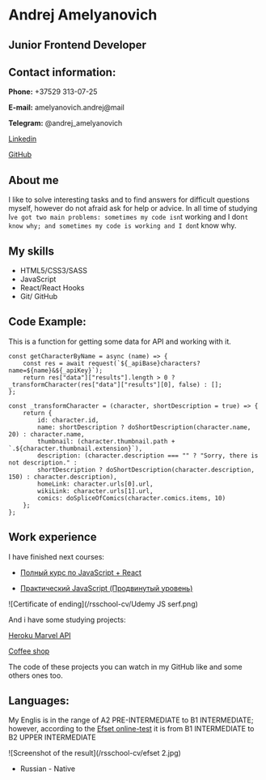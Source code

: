 # Andrej Amelyanovich

## Junior Frontend Developer

## Contact information:
**Phone:** +37529 313-07-25

**E-mail:** amelyanovich.andrej@mail

**Telegram:** @andrej_amelyanovich

[Linkedin](https://www.linkedin.com/in/andrej-a-14061995/)

[GitHub](https://github.com/andrej-a)

## About me

I like to solve interesting tasks and to find answers for difficult questions myself, however do not afraid ask for help or advice. In all time of studying I`ve got two main problems: sometimes my code isn`t working and I don`t know why; and sometimes my code is working and I don`t know why.

## My skills

* HTML5/CSS3/SASS
* JavaScript
* React/React Hooks
* Git/ GitHub

## Code Example:

This is a function for getting some data for API and working with it.

``` 
const getCharacterByName = async (name) => {
    const res = await request(`${_apiBase}characters?name=${name}&${_apiKey}`);
    return res["data"]["results"].length > 0 ? _transformCharacter(res["data"]["results"][0], false) : [];
};

const _transformCharacter = (character, shortDescription = true) => {
    return {
        id: character.id,
        name: shortDescription ? doShortDescription(character.name, 20) : character.name,
        thumbnail: (character.thumbnail.path + `.${character.thumbnail.extension}`),
        description: (character.description === "" ? "Sorry, there is not description." : 
        shortDescription ? doShortDescription(character.description, 150) : character.description),
        homeLink: character.urls[0].url,
        wikiLink: character.urls[1].url,
        comics: doSpliceOfComics(character.comics.items, 10)
    };
};

```

## Work experience

I have finished next courses:

* [Полный курс по JavaScript + React](https://www.udemy.com/course/javascript_full/)

* [Практический JavaScript (Продвинутый уровень)](https://www.udemy.com/course/javascript_practice/)

![Certificate of ending](/rsschool-cv/Udemy JS serf.png)

And i have some studying projects:

[Heroku Marvel API](https://marvel-service-react-project.herokuapp.com/)

[Coffee shop](https://coffee-shop-react-project.herokuapp.com/)

The code of these projects you can watch in my GitHub like and some others ones too.

## Languages:

My Englis is in the range of A2 PRE-INTERMEDIATE to B1 INTERMEDIATE; however, according to the [Efset online-test](www.efset.org) it is from B1 INTERMEDIATE to B2 UPPER INTERMEDIATE 

![Screenshot of the result](/rsschool-cv/efset 2.jpg)

* Russian - Native


